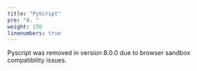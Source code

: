 ```yaml
---
title: "PyScript"
pre: "4. "
weight: 150
linenumbers: true
---
```


Pyscript was removed in version 8.0.0 due to browser sandbox compatibility issues. 